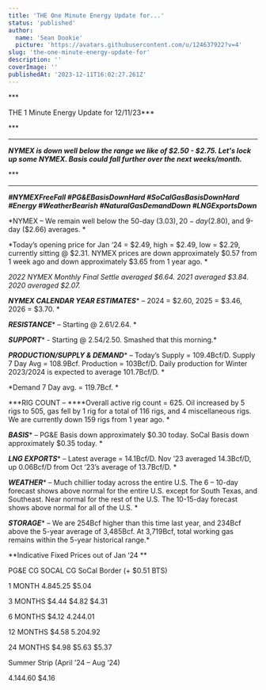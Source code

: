 ```yaml
---
title: 'THE One Minute Energy Update for...'
status: 'published'
author:
  name: 'Sean Dookie'
  picture: 'https://avatars.githubusercontent.com/u/124637922?v=4'
slug: 'the-one-minute-energy-update-for'
description: ''
coverImage: ''
publishedAt: '2023-12-11T16:02:27.261Z'
---
```


***<br>

THE 1 Minute Energy Update for 12/11/23***

***<br>

***

***NYMEX is down well below the range we like of $2.50 - $2.75. Let's lock up some NYMEX. Basis could fall further over the next weeks/month.***

***<br>

***

***\#NYMEXFreeFall #PG&EBasisDownHard #SoCalGasBasisDownHard #Energy #WeatherBearish #NaturalGasDemandDown #LNGExportsDown***

*NYMEX – We remain well below the 50-day ($3.03), 20-day ($2.80), and 9-day ($2.66) averages. *

*Today’s opening price for Jan ‘24 = $2.49, high = $2.49, low = $2.29, currently sitting @ $2.31. NYMEX prices are down approximately $0.57 from 1 week ago and down approximately $3.65 from 1 year ago. *

*2022 NYMEX Monthly Final Settle averaged $6.64. 2021 averaged $3.84. 2020 averaged $2.07.*

***NYMEX CALENDAR YEAR ESTIMATES**** – 2024 = $2.60, 2025 = $3.46, 2026 = $3.70. *

***RESISTANCE**** – Starting @ $2.61/$2.64. *

***SUPPORT**** - Starting @ $2.54/$2.50. Smashed that this morning.*

***PRODUCTION/SUPPLY & DEMAND**** – Today’s Supply = 109.4Bcf/D. Supply 7 Day Avg = 108.9Bcf. Production = 103Bcf/D. Daily production for Winter 2023/2024 is expected to average 101.7Bcf/D. *

*Demand 7 Day avg. = 119.7Bcf. *

***RIG COUNT – ****Overall active rig count = 625. Oil increased by 5 rigs to 505, gas fell by 1 rig for a total of 116 rigs, and 4 miscellaneous rigs. We are currently down 159 rigs from 1 year ago. *

***BASIS**** – PG&E Basis down approximately $0.30 today. SoCal Basis down approximately $0.35 today. *

***LNG EXPORTS**** – Latest average = 14.1Bcf/D. Nov ’23 averaged 14.3Bcf/D, up 0.06Bcf/D from Oct ‘23’s average of 13.7Bcf/D. *

***WEATHER**** – Much chillier today across the entire U.S. The 6 – 10-day forecast shows above normal for the entire U.S. except for South Texas, and Southeast. Near normal for the rest of the U.S. The 10-15-day forecast shows above normal for all of the U.S. *

***STORAGE**** – We are 254Bcf higher than this time last year, and 234Bcf above the 5-year average of 3,485Bcf. At 3,719Bcf, total working gas remains within the 5-year historical range.*

**Indicative Fixed Prices out of Jan ‘24 **

PG&E CG SOCAL CG SoCal Border (+ $0.51 BTS)

1 MONTH $4.84 $5.25 $5.04

3 MONTHS $4.44 $4.82 $4.31

6 MONTHS $4.12 $4.24 $4.01

12 MONTHS $4.58 $5.20 $4.92

24 MONTHS $4.98 $5.63 $5.37

Summer Strip (April ’24 – Aug ‘24)



$4.14 $4.60 $4.16

